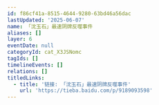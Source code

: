 ```yaml
---
id: f86cf41a-8515-4644-9280-63bd46a56dac
lastUpdated: '2025-06-07'
name: 「沈玉石」最速阴牌反噬事件
aliases: []
layer: 6
eventDate: null
categoryId: cat_X3JSNomc
tagIds: []
timelineEvents: []
relations: []
titledLinks:
  - title: '链接: 「沈玉石」最速阴牌反噬事件'
    url: 'https://tieba.baidu.com/p/9189093598'
---
```


